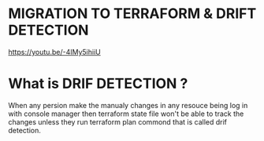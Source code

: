 # MIGRATION TO TERRAFORM & DRIFT DETECTION

https://youtu.be/-4IMy5ihiiU

# What is DRIF DETECTION ?

When any persion make the manualy changes in any resouce being log in with console manager then terraform state file won't be able to track the changes unless they run terraform plan commond that is called drif detection.
